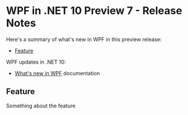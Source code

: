 # WPF in .NET 10 Preview 7 - Release Notes

Here's a summary of what's new in WPF in this preview release:

- [Feature](#feature)

WPF updates in .NET 10:

- [What's new in WPF](https://learn.microsoft.com/dotnet/desktop/wpf/whats-new/) documentation

## Feature

Something about the feature
